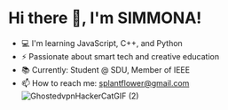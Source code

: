 # Hi there 👋, I'm SIMMONA!
- 💻 I'm learning JavaScript, C++, and Python
- ⚡ Passionate about smart tech and creative education
- 📚 Currently: Student @ SDU, Member of IEEE
- 📫 How to reach me: splantflower@gmail.com
![GhostedvpnHackerCatGIF (2)](https://github.com/user-attachments/assets/29049f9d-075d-4161-9d69-8e14c8b57322)
